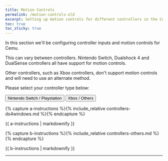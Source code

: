 ```yaml
---
title: Motion Controls
permalink: /motion-controls-old
excerpt: Setting up motion controls for different controllers in the Cemu emulator.
toc: true
toc_sticky: true
---
```


In this section we'll be configuring controller inputs and motion controls for Cemu.

This can vary between controllers. Nintendo Switch, Dualshock 4 and DualSense controllers all have support for motion controls.

Other controllers, such as Xbox controllers, don't support motion controls and will need to use an alternate method.

Please select your controller type below:

<button class="btn btn--large btn--info" id="abtn" onclick="showa()">Nintendo Switch / Playstation</button>
<button class="btn btn--large btn--info" id="bbtn" onclick="showb()">Xbox / Others</button>

{% capture a-instructions %}{% include_relative controllers-ds4windows.md %}{% endcapture %}
<div id="ainstr">{{ a-instructions | markdownify }}</div>

{% capture b-instructions %}{% include_relative controllers-others.md %}{% endcapture %}
<div id="binstr">{{ b-instructions | markdownify }}</div>

---

<script>
  var a = document.getElementById("ainstr");
  var abtn = document.getElementById("abtn");
  var aclr = "btn--primary"

  var b = document.getElementById("binstr");
  var bbtn = document.getElementById("bbtn");
  var bclr = "btn--primary"

  var toc0 = document.getElementById("toc0");
  var toc1 = document.getElementById("toc1");
  var toc2 = document.getElementById("toc2");
  var toc3 = document.getElementById("toc3");
  var toc4 = document.getElementById("toc4");
  var toc5 = document.getElementById("toc5");
  var toc6 = document.getElementById("toc6");
  var toc7 = document.getElementById("toc7");
  var toc8 = document.getElementById("toc8");

  var clr = "btn--info"

  a.style.display = "block";
  b.style.display = "none";

  abtn.classList.remove("btn--info");
  abtn.classList.add(aclr);

  toc4.style.display = "none";
  toc5.style.display = "none";
  toc6.style.display = "none";
  toc7.style.display = "none";
  toc8.style.display = "none";

  function showa() {
    a.style.display = "block";
    b.style.display = "none";

    toc0.style.display = "block";
    toc1.style.display = "block";
    toc2.style.display = "block";
    toc3.style.display = "block";
    toc4.style.display = "none";
    toc5.style.display = "none";
    toc6.style.display = "none";
    toc7.style.display = "none";
    toc8.style.display = "none";

    abtn.classList.remove(clr);
    bbtn.classList.add(clr);

    abtn.classList.add(aclr);
    bbtn.classList.remove(bclr);
  }

  function showb() {
    a.style.display = "none";
    b.style.display = "block";

    toc0.style.display = "none";
    toc1.style.display = "none";
    toc2.style.display = "none";
    toc3.style.display = "none";
    toc4.style.display = "block";
    toc5.style.display = "block";
    toc6.style.display = "block";
    toc7.style.display = "block";
    toc8.style.display = "block";

    abtn.classList.add(clr);
    bbtn.classList.remove(clr);

    abtn.classList.remove(aclr);
    bbtn.classList.add(bclr);
  }
</script>
